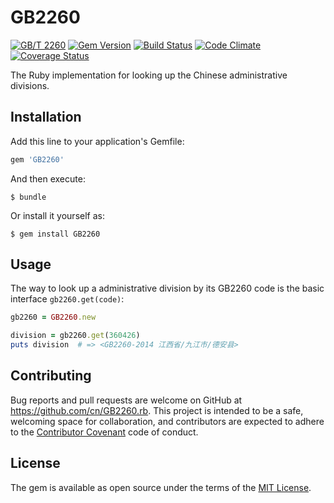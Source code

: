 # GB2260

[![GB/T 2260](http://img.shields.io/badge/GB%2FT-2260-blue.svg?style=flat)](https://github.com/cn/GB2260)
[![Gem Version](https://badge.fury.io/rb/GB2260.svg)](http://badge.fury.io/rb/GB2260)
[![Build Status](https://travis-ci.org/cn/GB2260.rb.svg?branch=master)](https://travis-ci.org/cn/GB2260.rb)
[![Code Climate](https://codeclimate.com/github/cn/GB2260.rb/badges/gpa.svg)](https://codeclimate.com/github/cn/GB2260.rb)
[![Coverage Status](https://coveralls.io/repos/wolflee/GB2260.rb/badge.svg?branch=master&service=github)](https://coveralls.io/github/cn/GB2260.rb?branch=master)

The Ruby implementation for looking up the Chinese administrative divisions.

## Installation

Add this line to your application's Gemfile:

```ruby
gem 'GB2260'
```

And then execute:

    $ bundle

Or install it yourself as:

    $ gem install GB2260

## Usage

The way to look up a administrative division by its GB2260 code is the basic interface
`gb2260.get(code)`:

```ruby
gb2260 = GB2260.new

division = gb2260.get(360426)
puts division  # => <GB2260-2014 江西省/九江市/德安县>
```

## Contributing

Bug reports and pull requests are welcome on GitHub at https://github.com/cn/GB2260.rb. This project is intended to be a safe, welcoming space for collaboration, and contributors are expected to adhere to the [Contributor Covenant](contributor-covenant.org) code of conduct.

## License

The gem is available as open source under the terms of the [MIT License](http://opensource.org/licenses/MIT).

